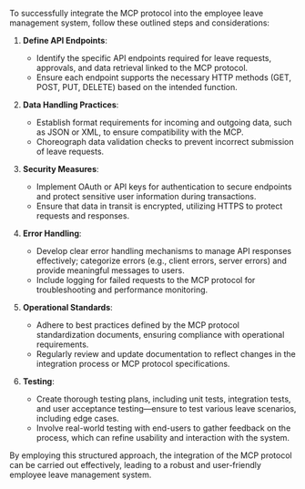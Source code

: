 To successfully integrate the MCP protocol into the employee leave management system, follow these outlined steps and considerations:

1. **Define API Endpoints**:
   - Identify the specific API endpoints required for leave requests, approvals, and data retrieval linked to the MCP protocol.
   - Ensure each endpoint supports the necessary HTTP methods (GET, POST, PUT, DELETE) based on the intended function.

2. **Data Handling Practices**:
   - Establish format requirements for incoming and outgoing data, such as JSON or XML, to ensure compatibility with the MCP.
   - Choreograph data validation checks to prevent incorrect submission of leave requests.

3. **Security Measures**:
   - Implement OAuth or API keys for authentication to secure endpoints and protect sensitive user information during transactions.
   - Ensure that data in transit is encrypted, utilizing HTTPS to protect requests and responses.

4. **Error Handling**:
   - Develop clear error handling mechanisms to manage API responses effectively; categorize errors (e.g., client errors, server errors) and provide meaningful messages to users.
   - Include logging for failed requests to the MCP protocol for troubleshooting and performance monitoring.

5. **Operational Standards**:
   - Adhere to best practices defined by the MCP protocol standardization documents, ensuring compliance with operational requirements.
   - Regularly review and update documentation to reflect changes in the integration process or MCP protocol specifications.

6. **Testing**:
   - Create thorough testing plans, including unit tests, integration tests, and user acceptance testing—ensure to test various leave scenarios, including edge cases.
   - Involve real-world testing with end-users to gather feedback on the process, which can refine usability and interaction with the system.

By employing this structured approach, the integration of the MCP protocol can be carried out effectively, leading to a robust and user-friendly employee leave management system.
